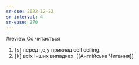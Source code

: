 ```yaml
---
sr-due: 2022-12-22
sr-interval: 4
sr-ease: 270
---
```


#review
Сс читається
1. \[s] перед і,e,y приклад cell ceiling.
2. \[k] всіх інших випадках.
[[Англійська Читання]]
